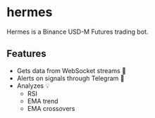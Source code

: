 # hermes
Hermes is a Binance USD-M Futures trading bot.

## Features
- Gets data from WebSocket streams 🔌
- Alerts on signals through Telegram 🔔
- Analyzes 💡
  - RSI
  - EMA trend
  - EMA crossovers
